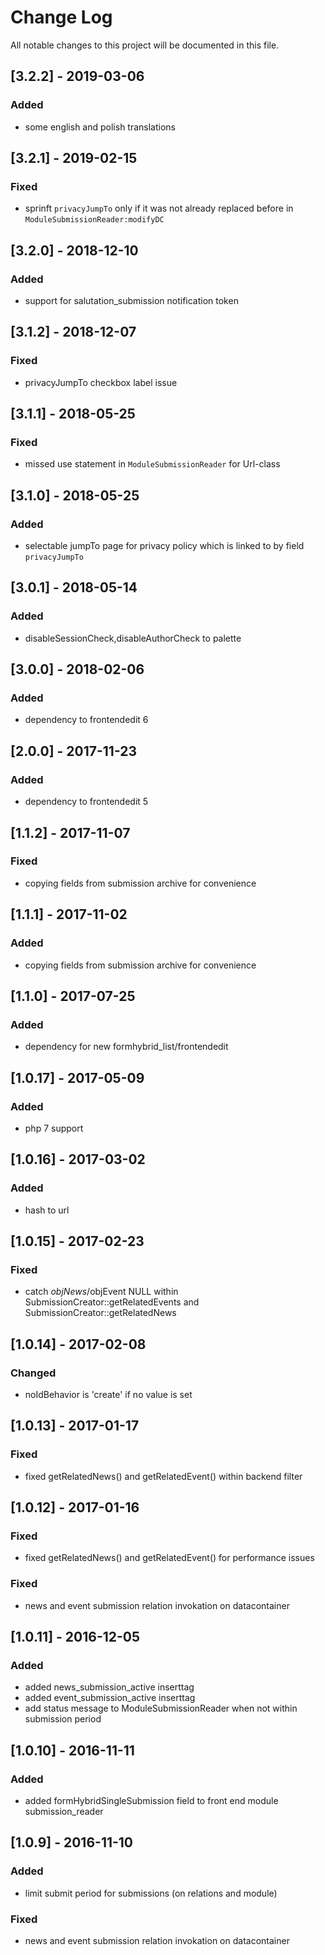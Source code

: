 # Change Log
All notable changes to this project will be documented in this file.

## [3.2.2] - 2019-03-06

### Added
- some english and polish translations

## [3.2.1] - 2019-02-15

### Fixed
- sprinft `privacyJumpTo` only if it was not already replaced before in `ModuleSubmissionReader:modifyDC`

## [3.2.0] - 2018-12-10

### Added
- support for salutation_submission notification token

## [3.1.2] - 2018-12-07

### Fixed
- privacyJumpTo checkbox label issue

## [3.1.1] - 2018-05-25

### Fixed
- missed use statement in `ModuleSubmissionReader` for Url-class

## [3.1.0] - 2018-05-25

### Added
- selectable jumpTo page for privacy policy which is linked to by field `privacyJumpTo` 

## [3.0.1] - 2018-05-14

### Added
- disableSessionCheck,disableAuthorCheck to palette

## [3.0.0] - 2018-02-06

### Added
- dependency to frontendedit 6

## [2.0.0] - 2017-11-23

### Added
- dependency to frontendedit 5

## [1.1.2] - 2017-11-07

### Fixed
- copying fields from submission archive for convenience

## [1.1.1] - 2017-11-02

### Added
- copying fields from submission archive for convenience

## [1.1.0] - 2017-07-25

### Added
- dependency for new formhybrid_list/frontendedit

## [1.0.17] - 2017-05-09

### Added
- php 7 support

## [1.0.16] - 2017-03-02

### Added
- hash to url

## [1.0.15] - 2017-02-23

### Fixed
- catch $objNews/$objEvent NULL within SubmissionCreator::getRelatedEvents and SubmissionCreator::getRelatedNews

## [1.0.14] - 2017-02-08

### Changed
- noIdBehavior is 'create' if no value is set

## [1.0.13] - 2017-01-17

### Fixed
- fixed getRelatedNews() and getRelatedEvent() within backend filter

## [1.0.12] - 2017-01-16

### Fixed
- fixed getRelatedNews() and getRelatedEvent() for performance issues

### Fixed
- news and event submission relation invokation on datacontainer

## [1.0.11] - 2016-12-05

### Added
- added news_submission_active inserttag
- added event_submission_active inserttag
- add status message to ModuleSubmissionReader when not within submission period

## [1.0.10] - 2016-11-11

### Added
- added formHybridSingleSubmission field to front end module submission_reader

## [1.0.9] - 2016-11-10

### Added
- limit submit period for submissions (on relations and module)  

### Fixed
- news and event submission relation invokation on datacontainer
